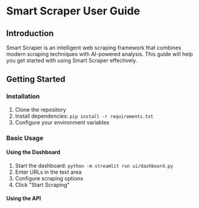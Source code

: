 # Smart Scraper User Guide

## Introduction
Smart Scraper is an intelligent web scraping framework that combines modern scraping techniques with AI-powered analysis. This guide will help you get started with using Smart Scraper effectively.

## Getting Started

### Installation
1. Clone the repository
2. Install dependencies: `pip install -r requirements.txt`
3. Configure your environment variables

### Basic Usage

#### Using the Dashboard
1. Start the dashboard: `python -m streamlit run ui/dashboard.py`
2. Enter URLs in the text area
3. Configure scraping options
4. Click "Start Scraping"

#### Using the API 